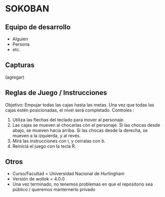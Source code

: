 # SOKOBAN

## Equipo de desarrollo

- Alguien
- Persona
- etc.

## Capturas

(agregar)

## Reglas de Juego / Instrucciones

Objetivo: Empujar todas las cajas hasta las metas. Una vez que todas las cajas estén posicionadas, el nivel será completado. 
Controles :
 1) Utiliza las flechas del teclado para mover al personaje.
 2) Las cajas se mueven al chocarlas con el personaje. Si las chocas desde abajo, se mueven hacia arriba. Si las chocas desde la derecha, se mueven a la izquierda, y al revés. 
 3) Mirá las instrucciones con i, y cerralas con b. 
 4) Reiniciá el juego con la tecla R.


## Otros

- Curso/Facultad = Universidad Nacional de Hurlingham
- Versión de wollok = 4.0.0
- Una vez terminado, no tenemos problemas en que el repositorio sea público / queremos manternerlo privado
